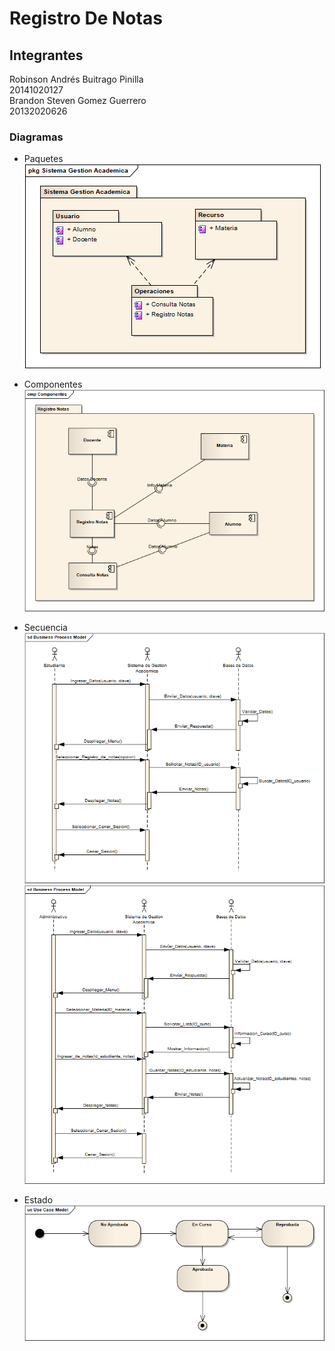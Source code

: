 # Registro De Notas
## Integrantes  
Robinson Andrés Buitrago Pinilla  
20141020127  
Brandon Steven Gomez Guerrero  
20132020626  



### Diagramas  
- Paquetes  
![paquetes](Paquetes.png)  

- Componentes  
![componentes](Componentes.png)  

- Secuencia  
![secuencia](Diagrama%20Secuencia%20Estudiante.bmp)  
![secuencia2](Diagrama%20Secuencia%20Administrativos.bmp)  

- Estado  
![estado](Estados.bmp)






